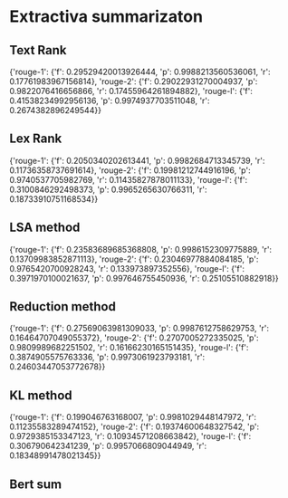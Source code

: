 # Extractiva summarizaton 
## Text Rank

{'rouge-1': {'f': 0.29529420013926444, 'p': 0.9988213560536061, 'r': 0.17761983967156814}, 
 'rouge-2': {'f': 0.29022931270004937, 'p': 0.9822076416656866, 'r': 0.17455964261894882}, 
 'rouge-l': {'f': 0.41538234992956136, 'p': 0.9974937703511048, 'r': 0.2674382896249544}}

 
## Lex Rank
 
 {'rouge-1': {'f': 0.2050340202613441, 'p': 0.9982684713345739, 'r': 0.11736358737691614}, 
  'rouge-2': {'f': 0.19981212744916196, 'p': 0.9740537705982769, 'r': 0.11435827878011133}, 
  'rouge-l': {'f': 0.3100846292498373, 'p': 0.9965265630766311, 'r': 0.18733910751168534}}
 
## LSA method

{'rouge-1': {'f': 0.23583689685368808, 'p': 0.9986152309775889, 'r': 0.13709983852871113}, 
 'rouge-2': {'f': 0.23046977884084185, 'p': 0.9765420700928243, 'r': 0.133973897352556}, 
 'rouge-l': {'f': 0.3971970100021637, 'p': 0.997646755450936, 'r': 0.25105510882918}}

## Reduction method

{'rouge-1': {'f': 0.27569063981309033, 'p': 0.9987612758629753, 'r': 0.16464707049055372}, 
 'rouge-2': {'f': 0.2707005272335025, 'p': 0.9809989682251502, 'r': 0.16166230165151435}, 
 'rouge-l': {'f': 0.3874905575763336, 'p': 0.9973061923793181, 'r': 0.24603447053772678}}
 
## KL method

{'rouge-1': {'f': 0.199046763168007, 'p': 0.9981029448147972, 'r': 0.11235583289474152}, 
 'rouge-2': {'f': 0.19374600648327542, 'p': 0.9729385153347123, 'r': 0.10934571208663842}, 
 'rouge-l': {'f': 0.306790642341239, 'p': 0.9957066809044949, 'r': 0.18348991478021345}}

## Bert sum
 
 